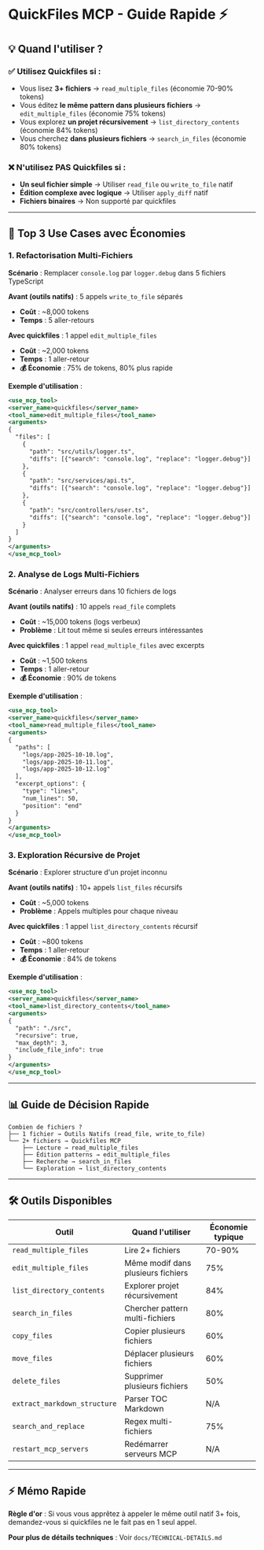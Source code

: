 # QuickFiles MCP - Guide Rapide ⚡

## 💡 Quand l'utiliser ?

### ✅ Utilisez Quickfiles si :
- Vous lisez **3+ fichiers** → `read_multiple_files` (économie 70-90% tokens)
- Vous éditez **le même pattern dans plusieurs fichiers** → `edit_multiple_files` (économie 75% tokens)
- Vous explorez **un projet récursivement** → `list_directory_contents` (économie 84% tokens)
- Vous cherchez **dans plusieurs fichiers** → `search_in_files` (économie 80% tokens)

### ❌ N'utilisez PAS Quickfiles si :
- **Un seul fichier simple** → Utiliser `read_file` ou `write_to_file` natif
- **Édition complexe avec logique** → Utiliser `apply_diff` natif
- **Fichiers binaires** → Non supporté par quickfiles

---

## 🚀 Top 3 Use Cases avec Économies

### 1. Refactorisation Multi-Fichiers
**Scénario** : Remplacer `console.log` par `logger.debug` dans 5 fichiers TypeScript

**Avant (outils natifs)** : 5 appels `write_to_file` séparés
- **Coût** : ~8,000 tokens
- **Temps** : 5 aller-retours

**Avec quickfiles** : 1 appel `edit_multiple_files`
- **Coût** : ~2,000 tokens
- **Temps** : 1 aller-retour
- **💰 Économie** : 75% de tokens, 80% plus rapide

**Exemple d'utilisation** :
```xml
<use_mcp_tool>
<server_name>quickfiles</server_name>
<tool_name>edit_multiple_files</tool_name>
<arguments>
{
  "files": [
    {
      "path": "src/utils/logger.ts",
      "diffs": [{"search": "console.log", "replace": "logger.debug"}]
    },
    {
      "path": "src/services/api.ts",
      "diffs": [{"search": "console.log", "replace": "logger.debug"}]
    },
    {
      "path": "src/controllers/user.ts",
      "diffs": [{"search": "console.log", "replace": "logger.debug"}]
    }
  ]
}
</arguments>
</use_mcp_tool>
```

### 2. Analyse de Logs Multi-Fichiers
**Scénario** : Analyser erreurs dans 10 fichiers de logs

**Avant (outils natifs)** : 10 appels `read_file` complets
- **Coût** : ~15,000 tokens (logs verbeux)
- **Problème** : Lit tout même si seules erreurs intéressantes

**Avec quickfiles** : 1 appel `read_multiple_files` avec excerpts
- **Coût** : ~1,500 tokens
- **Temps** : 1 aller-retour
- **💰 Économie** : 90% de tokens

**Exemple d'utilisation** :
```xml
<use_mcp_tool>
<server_name>quickfiles</server_name>
<tool_name>read_multiple_files</tool_name>
<arguments>
{
  "paths": [
    "logs/app-2025-10-10.log",
    "logs/app-2025-10-11.log",
    "logs/app-2025-10-12.log"
  ],
  "excerpt_options": {
    "type": "lines",
    "num_lines": 50,
    "position": "end"
  }
}
</arguments>
</use_mcp_tool>
```

### 3. Exploration Récursive de Projet
**Scénario** : Explorer structure d'un projet inconnu

**Avant (outils natifs)** : 10+ appels `list_files` récursifs
- **Coût** : ~5,000 tokens
- **Problème** : Appels multiples pour chaque niveau

**Avec quickfiles** : 1 appel `list_directory_contents` récursif
- **Coût** : ~800 tokens
- **Temps** : 1 aller-retour
- **💰 Économie** : 84% de tokens

**Exemple d'utilisation** :
```xml
<use_mcp_tool>
<server_name>quickfiles</server_name>
<tool_name>list_directory_contents</tool_name>
<arguments>
{
  "path": "./src",
  "recursive": true,
  "max_depth": 3,
  "include_file_info": true
}
</arguments>
</use_mcp_tool>
```

---

## 📊 Guide de Décision Rapide

```
Combien de fichiers ?
├── 1 fichier → Outils Natifs (read_file, write_to_file)
└── 2+ fichiers → Quickfiles MCP
    ├── Lecture → read_multiple_files
    ├── Édition patterns → edit_multiple_files
    ├── Recherche → search_in_files
    └── Exploration → list_directory_contents
```

---

## 🛠️ Outils Disponibles

| Outil | Quand l'utiliser | Économie typique |
|-------|------------------|------------------|
| `read_multiple_files` | Lire 2+ fichiers | 70-90% |
| `edit_multiple_files` | Même modif dans plusieurs fichiers | 75% |
| `list_directory_contents` | Explorer projet récursivement | 84% |
| `search_in_files` | Chercher pattern multi-fichiers | 80% |
| `copy_files` | Copier plusieurs fichiers | 60% |
| `move_files` | Déplacer plusieurs fichiers | 60% |
| `delete_files` | Supprimer plusieurs fichiers | 50% |
| `extract_markdown_structure` | Parser TOC Markdown | N/A |
| `search_and_replace` | Regex multi-fichiers | 75% |
| `restart_mcp_servers` | Redémarrer serveurs MCP | N/A |

---

## ⚡ Mémo Rapide

**Règle d'or** : Si vous vous apprêtez à appeler le même outil natif 3+ fois, demandez-vous si quickfiles ne le fait pas en 1 seul appel.

**Pour plus de détails techniques** : Voir `docs/TECHNICAL-DETAILS.md`